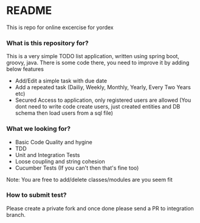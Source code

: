 # README #

This is repo for online excercise for yordex

### What is this repository for? ###
This is a very simple TODO list application, written using spring boot, groovy, java. There is some code there, you need to improve it by adding below features

* Add/Edit a simple task with due date
* Add a repeated task (Dailiy, Weekly, Monthly, Yearly, Every Two Years etc)
* Secured Access to application, only registered users are allowed (You dont need to write code create users, just created entities and DB schema then load users from a sql file)

### What we looking for? ###

* Basic Code Quality and hygine
* TDD
* Unit and Integration Tests
* Loose coupling and string cohesion
* Cucumber Tests (If you can't then that's fine too)

Note: You are free to add/delete classes/modules are you seem fit

### How to submit test? ###
Please create a private fork and once done please send a PR to integration branch.